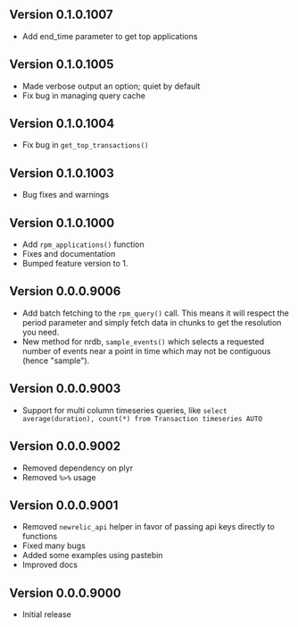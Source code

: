 ## Version 0.1.0.1007

* Add end_time parameter to get top applications

## Version 0.1.0.1005

* Made verbose output an option; quiet by default
* Fix bug in managing query cache

## Version 0.1.0.1004

* Fix bug in `get_top_transactions()`

## Version 0.1.0.1003

* Bug fixes and warnings

## Version 0.1.0.1000

* Add `rpm_applications()` function
* Fixes and documentation
* Bumped feature version to 1.

## Version 0.0.0.9006

* Add batch fetching to the `rpm_query()` call.  This means it will respect the period
  parameter and simply fetch data in chunks to get the resolution you need.
* New method for nrdb, `sample_events()` which selects a requested number of events near a point in time
  which may not be contiguous (hence "sample").  

## Version 0.0.0.9003

* Support for multi column timeseries queries, like `select average(duration), count(*) from Transaction timeseries AUTO`

## Version 0.0.0.9002

* Removed dependency on plyr
* Removed `%>%` usage

## Version 0.0.0.9001

* Removed `newrelic_api` helper in favor of passing api keys directly to functions
* Fixed many bugs
* Added some examples using pastebin
* Improved docs

## Version 0.0.0.9000

* Initial release


